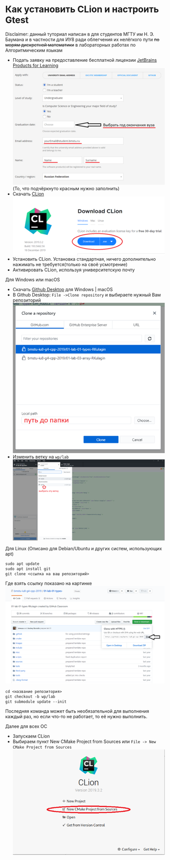 # Как установить CLion и настроить Gtest

Disclaimer: данный туториал написан в для студентов МГТУ им Н. Э. Баумана и в частности для ИУ8 ради облегчения их нелёгкого пути ~~по морям дискретной математики~~ в лабораторных работах по Алгоритмическим языкам

* Подать заявку на предоставление бесплатной лицензии [JetBrains Products for Learning](https://www.jetbrains.com/shop/eform/students)
![Скриншот с сайта подачи заявки](https://github.com/RKulagin/Clion-GTest/blob/inWork/img/studentsLicence.png)
(То, что подчёркнуто красным нужно заполнить)
* Скачать [CLion](https://www.jetbrains.com/clion/)
![Скриншот с сайта загрузки](https://github.com/RKulagin/Clion-GTest/blob/inWork/img/downloadCLion.png)
* Установить CLion. 
Установка стандартная, ничего дополнительно нажимать не требуется(только на своё усмотрение)
* Активировать CLion, используя университетскую почту


Для Windows или macOS
* Скачать [Github Desktop](https://desktop.github.com/) для Windows | macOS
* В Github Desktop: `File ->Clone repository` и выбираете нужный Вам репозиторий
![Clone repository](https://github.com/RKulagin/Clion-GTest/blob/inWork/img/cloneRepo.png)
* Изменить ветку на `wp/lab`
![Change branch](https://github.com/RKulagin/Clion-GTest/blob/inWork/img/branch.png)


Для Linux (Описано для Debian/Ubuntu и других систем, использующих apt)
```shell script
sudo apt update
sudo apt install git
git clone <ссылка на ваш репозиторий>
```
Где взять ссылку показано на картинке
![Copy link](https://github.com/RKulagin/Clion-GTest/blob/inWork/img/copyLink.png)

```shell script
cd <название репозитория>
git checkout -b wp/lab
git submodule update --init
```
Последняя команда может быть необязательной для выполнения каждый раз, но если что-то не работает, то её нужно выполнить.

Далее для всех ОС

* Запускаем CLion
* Выбираем пункт New CMake Project from Sources или `File -> New CMake Project from Sources`
![New Project](https://github.com/RKulagin/Clion-GTest/blob/inWork/img/welcomeToCLion.png)